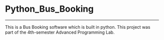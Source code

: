 # Python_Bus_Booking
<hr>
This is a Bus Booking software which is built in python. This project was part of the 4th-semester Advanced Programming Lab.
